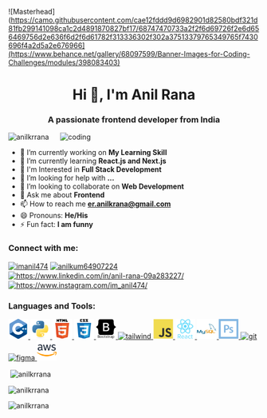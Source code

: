 ![Masterhead](https://camo.githubusercontent.com/cae12fddd9d6982901d82580bdf321d81fb299141098ca1c2d4891870827bf17/68747470733a2f2f6d69726f2e6d656469756d2e636f6d2f6d61782f313336302f302a37513379765349765f7430696f4a2d5a2e676966](https://www.behance.net/gallery/68097599/Banner-Images-for-Coding-Challenges/modules/398083403)

<h1 align="center">Hi 👋, I'm Anil Rana</h1>
<h3 align="center">A passionate frontend developer from India</h3>

<img align="right" alt="coding" width="400" src="https://raw.githubusercontent.com/hasibul-hasan-shuvo/hasibul-hasan-shuvo/main/images/coding-boy.gif">

<p align="left"> <img src="https://komarev.com/ghpvc/?username=anilkrrana&label=Profile%20views&color=0e75b6&style=flat" alt="anilkrrana" /> </p>

<!--<p align="left"> <a href="https://github.com/ryo-ma/github-profile-trophy"><img src="https://github-profile-trophy.vercel.app/?username=anilkrrana" alt="anilkrrana" /></a> </p>-->

- 🔭 I’m currently working on **My Learning Skill**
- 🌱 I’m currently learning **React.js and Next.js**
- 👀 I'm Interested in **Full Stack Development**
- 🤔 I’m looking for help with **...**
- 👯 I’m looking to collaborate on **Web Development**
- 💬 Ask me about **Frontend**
- 📫 How to reach me **er.anilkrana@gmail.com**
- 😄 Pronouns: **He/His**
- ⚡ Fun fact: **I am funny**

<h3 align="left">Connect with me:</h3>
<p align="left">
<a href="https://www.leetcode.com/imanil474" target="blank"><img align="center" src="https://raw.githubusercontent.com/rahuldkjain/github-profile-readme-generator/master/src/images/icons/Social/leet-code.svg" alt="imanil474" height="30" width="40" /></a>
<a href="https://twitter.com/anilkum64907224" target="blank"><img align="center" src="https://raw.githubusercontent.com/rahuldkjain/github-profile-readme-generator/master/src/images/icons/Social/twitter.svg" alt="anilkum64907224" height="30" width="40" /></a>
<a href="https://linkedin.com/in/anil-rana-09a283227" target="blank"><img align="center" src="https://raw.githubusercontent.com/rahuldkjain/github-profile-readme-generator/master/src/images/icons/Social/linked-in-alt.svg" alt="https://www.linkedin.com/in/anil-rana-09a283227/" height="30" width="40" /></a>
<a href="https://instagram.com/im_anil474" target="blank"><img align="center" src="https://raw.githubusercontent.com/rahuldkjain/github-profile-readme-generator/master/src/images/icons/Social/instagram.svg" alt="https://www.instagram.com/im_anil474/" height="30" width="40" /></a>
<!--<a href="https://www.youtube.com/c/anil rana 4517" target="blank"><img align="center" src="https://raw.githubusercontent.com/rahuldkjain/github-profile-readme-generator/master/src/images/icons/Social/youtube.svg" alt="@anilrana4517" height="30" width="40" /></a>-->
<!-- <a href="https://www.codechef.com/users/anil0247" target="blank"><img align="center" src="https://cdn.jsdelivr.net/npm/simple-icons@3.1.0/icons/codechef.svg" alt="anil0247" height="30" width="40" /></a> -->
</p>

<h3 align="left">Languages and Tools:</h3>
<p align="left"> <a href="https://www.w3schools.com/cpp/" target="_blank" rel="noreferrer"> <img src="https://raw.githubusercontent.com/devicons/devicon/master/icons/cplusplus/cplusplus-original.svg" alt="cplusplus" width="40" height="40"/> </a> <a href="https://www.python.org" target="_blank" rel="noreferrer"> <img src="https://raw.githubusercontent.com/devicons/devicon/master/icons/python/python-original.svg" alt="python" width="40" height="40"/> </a> <a href="https://www.w3.org/html/" target="_blank" rel="noreferrer"> <img src="https://raw.githubusercontent.com/devicons/devicon/master/icons/html5/html5-original-wordmark.svg" alt="html5" width="40" height="40"/> </a> <a href="https://www.w3schools.com/css/" target="_blank" rel="noreferrer"> <img src="https://raw.githubusercontent.com/devicons/devicon/master/icons/css3/css3-original-wordmark.svg" alt="css3" width="40" height="40"/> </a> <a href="https://getbootstrap.com" target="_blank" rel="noreferrer"> <img src="https://raw.githubusercontent.com/devicons/devicon/master/icons/bootstrap/bootstrap-plain-wordmark.svg" alt="bootstrap" width="40" height="40"/> </a> <a href="https://tailwindcss.com/" target="_blank" rel="noreferrer"> <img src="https://www.vectorlogo.zone/logos/tailwindcss/tailwindcss-icon.svg" alt="tailwind" width="40" height="40"/> </a> <a href="https://developer.mozilla.org/en-US/docs/Web/JavaScript" target="_blank" rel="noreferrer"> <img src="https://raw.githubusercontent.com/devicons/devicon/master/icons/javascript/javascript-original.svg" alt="javascript" width="40" height="40"/> </a> <a href="https://reactjs.org/" target="_blank" rel="noreferrer"> <img src="https://raw.githubusercontent.com/devicons/devicon/master/icons/react/react-original-wordmark.svg" alt="react" width="40" height="40"/> </a> <a href="https://www.mysql.com/" target="_blank" rel="noreferrer"> <img src="https://raw.githubusercontent.com/devicons/devicon/master/icons/mysql/mysql-original-wordmark.svg" alt="mysql" width="40" height="40"/> </a> <a href="https://www.photoshop.com/en" target="_blank" rel="noreferrer"> <img src="https://raw.githubusercontent.com/devicons/devicon/master/icons/photoshop/photoshop-line.svg" alt="photoshop" width="40" height="40"/> </a>   <a href="https://git-scm.com/" target="_blank" rel="noreferrer"> <img src="https://www.vectorlogo.zone/logos/git-scm/git-scm-icon.svg" alt="git" width="40" height="40"/> </a> <a href="https://www.figma.com/" target="_blank" rel="noreferrer"> <img src="https://www.vectorlogo.zone/logos/figma/figma-icon.svg" alt="figma" width="40" height="40"/> </a> <a href="https://aws.amazon.com" target="_blank" rel="noreferrer"> <img src="https://raw.githubusercontent.com/devicons/devicon/master/icons/amazonwebservices/amazonwebservices-original-wordmark.svg" alt="aws" width="40" height="40"/> </a> </p>

<p>&nbsp;<img align="center" src="https://github-readme-stats.vercel.app/api?username=anilkrrana&show_icons=true&locale=en" alt="anilkrrana" /></p>

<p><img align="center" src="https://github-readme-streak-stats.herokuapp.com/?user=anilkrrana&" alt="anilkrrana" /></p>

<p><img align="left" src="https://github-readme-stats.vercel.app/api/top-langs?username=anilkrrana&show_icons=true&locale=en&layout=compact" alt="anilkrrana" /></p>
    
